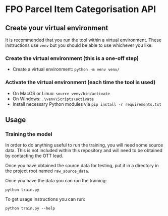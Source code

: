 # FPO Parcel Item Categorisation API

## Create your virtual environment
It is recommended that you run the tool within a virtual environment. These instructions use `venv` but you should be able to use whichever you like.

### Create the virtual environment (this is a one-off step)
- Create a virtual environment: `python -m venv venv/`

### Activate the virtual environment (each time the tool is used)
- On MacOS or Linux: `source venv/bin/activate`
- On Windows: `.\venv\Scripts\activate`
- Install necessary Python modules via `pip install -r requirements.txt`

## Usage

### Training the model
In order to do anything useful to run the training, you will need some source data. This is not included within this repository and will need to be obtained by contacting the OTT lead.

Once you have obtained the source data for testing, put it in a directory in the project root named `raw_source_data`.

Once you have the data you can run the training:
```
python train.py
```

To get usage instructions you can run:
```
python train.py --help
```